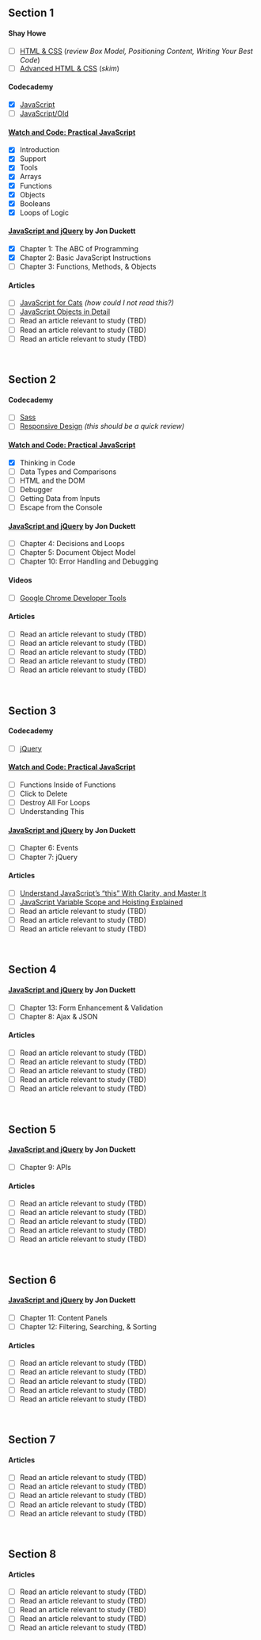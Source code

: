 ## Section 1
#### Shay Howe
- [ ] [HTML & CSS](http://learn.shayhowe.com/html-css/) (_review Box Model, Positioning Content, Writing Your Best Code_)
- [ ] [Advanced HTML & CSS](http://learn.shayhowe.com/advanced-html-css/) (_skim_)
#### Codecademy
- [x] [JavaScript](https://www.codecademy.com/learn/learn-javascript)
- [ ] [JavaScript/Old](https://www.codecademy.com/learn/javascript)
#### [Watch and Code: Practical JavaScript](https://watchandcode.com)
- [x] Introduction
- [x] Support
- [x] Tools
- [x] Arrays
- [x] Functions
- [x] Objects
- [x] Booleans
- [x] Loops of Logic
#### [JavaScript and jQuery](https://www.amazon.com/JavaScript-jQuery-Interactive-Front-End-Development/dp/1118871650/) by Jon Duckett
- [x] Chapter 1: The ABC of Programming
- [x] Chapter 2: Basic JavaScript Instructions
- [ ] Chapter 3: Functions, Methods, & Objects
#### Articles
- [ ] [JavaScript for Cats](http://jsforcats.com/) _(how could I not read this?)_
- [ ] [JavaScript Objects in Detail](http://javascriptissexy.com/javascript-objects-in-detail/)
- [ ] Read an article relevant to study (TBD)
- [ ] Read an article relevant to study (TBD)
- [ ] Read an article relevant to study (TBD)
<br>



## Section 2
#### Codecademy
- [ ] [Sass](https://www.codecademy.com/learn/learn-sass)
- [ ] [Responsive Design](https://www.codecademy.com/learn/learn-responsive-design) _(this should be a quick review)_
#### [Watch and Code: Practical JavaScript](https://watchandcode.com)
- [x] Thinking in Code
- [ ] Data Types and Comparisons
- [ ] HTML and the DOM
- [ ] Debugger
- [ ] Getting Data from Inputs
- [ ] Escape from the Console
#### [JavaScript and jQuery](https://www.amazon.com/JavaScript-jQuery-Interactive-Front-End-Development/dp/1118871650/) by Jon Duckett
- [ ] Chapter 4: Decisions and Loops
- [ ] Chapter 5: Document Object Model
- [ ] Chapter 10: Error Handling and Debugging
#### Videos
- [ ] [Google Chrome Developer Tools](https://www.youtube.com/watch?v=JzZFccCEgGA)
#### Articles
- [ ] Read an article relevant to study (TBD)
- [ ] Read an article relevant to study (TBD)
- [ ] Read an article relevant to study (TBD)
- [ ] Read an article relevant to study (TBD)
- [ ] Read an article relevant to study (TBD)
<br>



## Section 3
#### Codecademy
- [ ] [jQuery](https://www.codecademy.com/learn/jquery)
#### [Watch and Code: Practical JavaScript](https://watchandcode.com)
- [ ] Functions Inside of Functions
- [ ] Click to Delete
- [ ] Destroy All For Loops
- [ ] Understanding This
#### [JavaScript and jQuery](https://www.amazon.com/JavaScript-jQuery-Interactive-Front-End-Development/dp/1118871650/) by Jon Duckett
- [ ] Chapter 6: Events
- [ ] Chapter 7: jQuery
#### Articles
- [ ] [Understand JavaScript’s “this” With Clarity, and Master It](http://javascriptissexy.com/understand-javascripts-this-with-clarity-and-master-it/)
- [ ] [JavaScript Variable Scope and Hoisting Explained](http://javascriptissexy.com/javascript-variable-scope-and-hoisting-explained/)
- [ ] Read an article relevant to study (TBD)
- [ ] Read an article relevant to study (TBD)
- [ ] Read an article relevant to study (TBD)
<br>



## Section 4
#### [JavaScript and jQuery](https://www.amazon.com/JavaScript-jQuery-Interactive-Front-End-Development/dp/1118871650/) by Jon Duckett
- [ ] Chapter 13: Form Enhancement & Validation
- [ ] Chapter 8: Ajax & JSON
#### Articles
- [ ] Read an article relevant to study (TBD)
- [ ] Read an article relevant to study (TBD)
- [ ] Read an article relevant to study (TBD)
- [ ] Read an article relevant to study (TBD)
- [ ] Read an article relevant to study (TBD)
<br>



## Section 5
#### [JavaScript and jQuery](https://www.amazon.com/JavaScript-jQuery-Interactive-Front-End-Development/dp/1118871650/) by Jon Duckett
- [ ] Chapter 9: APIs
#### Articles
- [ ] Read an article relevant to study (TBD)
- [ ] Read an article relevant to study (TBD)
- [ ] Read an article relevant to study (TBD)
- [ ] Read an article relevant to study (TBD)
- [ ] Read an article relevant to study (TBD)
<br>



## Section 6
#### [JavaScript and jQuery](https://www.amazon.com/JavaScript-jQuery-Interactive-Front-End-Development/dp/1118871650/) by Jon Duckett
- [ ] Chapter 11: Content Panels
- [ ] Chapter 12: Filtering, Searching, & Sorting
#### Articles
- [ ] Read an article relevant to study (TBD)
- [ ] Read an article relevant to study (TBD)
- [ ] Read an article relevant to study (TBD)
- [ ] Read an article relevant to study (TBD)
- [ ] Read an article relevant to study (TBD)
<br>



## Section 7
#### Articles
- [ ] Read an article relevant to study (TBD)
- [ ] Read an article relevant to study (TBD)
- [ ] Read an article relevant to study (TBD)
- [ ] Read an article relevant to study (TBD)
- [ ] Read an article relevant to study (TBD)
<br>



## Section 8
#### Articles
- [ ] Read an article relevant to study (TBD)
- [ ] Read an article relevant to study (TBD)
- [ ] Read an article relevant to study (TBD)
- [ ] Read an article relevant to study (TBD)
- [ ] Read an article relevant to study (TBD)
<br>
